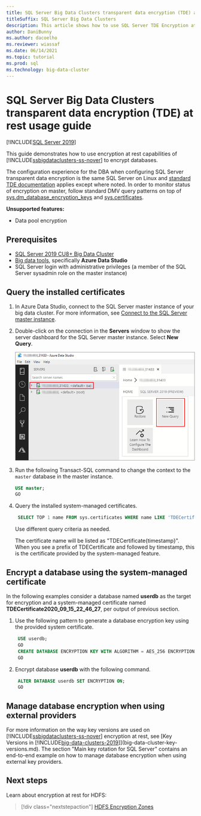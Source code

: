 ```yaml
---
title: SQL Server Big Data Clusters transparent data encryption (TDE) at rest usage guide
titleSuffix: SQL Server Big Data Clusters
description: This article shows how to use SQL Server TDE Encryption at Rest feature of BDC
author: DaniBunny
ms.author: dacoelho
ms.reviewer: wiassaf
ms.date: 06/14/2021
ms.topic: tutorial
ms.prod: sql
ms.technology: big-data-cluster
---
```


# SQL Server Big Data Clusters transparent data encryption (TDE) at rest usage guide

[!INCLUDE[SQL Server 2019](../includes/applies-to-version/sqlserver2019.md)]

This guide demonstrates how to use encryption at rest capabilities of [!INCLUDE[ssbigdataclusters-ss-nover](../includes/ssbigdataclusters-ss-nover.md)] to encrypt databases.

The configuration experience for the DBA when configuring SQL Server transparent data encryption is the same SQL Server on Linux and [standard TDE documentation](../relational-databases/security/encryption/transparent-data-encryption.md) applies except where noted. In order to monitor status of encryption on master, follow standard DMV query patterns on top of [sys.dm_database_encryption_keys](../relational-databases/system-dynamic-management-views/sys-dm-database-encryption-keys-transact-sql.md) and [sys.certificates](../relational-databases/system-catalog-views/sys-certificates-transact-sql.md).

__Unsupported features:__
* Data pool encryption

## <a id="prereqs"></a> Prerequisites

- [SQL Server 2019 CU8+ Big Data Cluster](release-notes-big-data-cluster.md)
- [Big data tools](deploy-big-data-tools.md), specifically **Azure Data Studio**
- SQL Server login with administrative privileges (a member of the SQL Server sysadmin role on the master instance)

## Query the installed certificates

1. In Azure Data Studio, connect to the SQL Server master instance of your big data cluster. For more information, see [Connect to the SQL Server master instance](connect-to-big-data-cluster.md#master).

1. Double-click on the connection in the **Servers** window to show the server dashboard for the SQL Server master instance. Select **New Query**.

   ![SQL Server master instance query](./media/tutorial-data-pool-ingest-sql/sql-server-master-instance-query.png)

1. Run the following Transact-SQL command to change the context to the `master` database in the master instance.

   ```sql
   USE master;
   GO
   ```

1. Query the installed system-managed certificates. 

   ```sql
    SELECT TOP 1 name FROM sys.certificates WHERE name LIKE 'TDECertificate%' ORDER BY name DESC;
   ```

    Use different query criteria as needed.

    The certificate name will be listed as "TDECertificate{timestamp}". When you see a prefix of TDECertificate and followed by timestamp, this is the certificate provided by the system-managed feature.

## Encrypt a database using the system-managed certificate

In the following examples consider a database named __userdb__ as the target for encryption and a system-managed certificate named __TDECertificate2020_09_15_22_46_27__, per output of previous section.

1. Use the following pattern to generate a database encryption key using the provided system certificate.

   ```sql
    USE userdb; 
    GO
    CREATE DATABASE ENCRYPTION KEY WITH ALGORITHM = AES_256 ENCRYPTION BY SERVER CERTIFICATE TDECertificate2020_09_15_22_46_27;
    GO
   ```

1. Encrypt database __userdb__ with the following command.

   ```sql
    ALTER DATABASE userdb SET ENCRYPTION ON;
    GO
   ```

## Manage database encryption when using external providers

For more information on the way key versions are used on [!INCLUDE[ssbigdataclusters-ss-nover](../includes/ssbigdataclusters-ss-nover.md)] encryption at rest, see [Key Versions in [!INCLUDE[big-data-clusters-2019](../includes/ssbigdataclusters-ss-nover.md)]](big-data-cluster-key-versions.md). The section "Main key rotation for SQL Server" contains an end-to-end example on how to manage database encryption when using external key providers.

## Next steps

Learn about encryption at rest for HDFS:
> [!div class="nextstepaction"]
> [HDFS Encryption Zones](encryption-at-rest-hdfs-encryption-zones.md)
